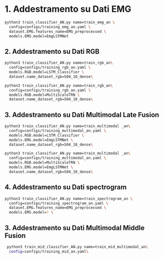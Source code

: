 

# 1. Addestramento su Dati EMG

```bash
python3 train_classifier_AN.py name=train_emg_an \
  config=configs/training_emg_an.yaml \
  dataset.EMG.features_name=EMG_preprocessed \
  models.EMG.model=EmgLSTMNet
```
 
## 2. Addestramento su Dati RGB
```bash
python3 train_classifier_AN.py name=train_rgb_an\
  config=configs/training_rgb_an.yaml \
  models.RGB.model=LSTM_Classifier \
  dataset.name_dataset_rgb=S04_10_dense\
```
```bash
python3 train_classifier_AN.py name=train_rgb_an\
  config=configs/training_rgb_an.yaml \
  models.RGB.model=MultiScaleTRN \
  dataset.name_dataset_rgb=S04_10_dense\
```

## 3. Addestramento su Dati Multimodal Late Fusion
```bash
python3 train_classifier_AN.py name=train_multimodal _an\
  config=configs/training_multimodal_an.yaml \
  models.RGB.model=LSTM_Classifier \
  models.EMG.model=EmgLSTMNet \
  dataset.name_dataset_rgb=S04_10_dense\
```
```bash
python3 train_classifier_AN.py name=train_multimodal _an\
  config=configs/training_multimodal_an.yaml \
  models.RGB.model=MultiScaleTRN \
  models.EMG.model=EmgLSTMNet \
  dataset.name_dataset_rgb=S04_10_dense\
```

## 4. Addestramento su Dati spectrogram
```bash
python3 train_classifier_AN.py name=train_spectrogram_an \
  config=configs/training_spectrogram_an.yaml \
  dataset.EMG.features_name=EMG_preprocessed \
  models.EMG.model=? \
```

## 3. Addestramento su Dati Multimodal Middle Fusion
```bash
 python3 train_mid_classifier_AN.py name=train_mid_multimodal_an\  
  config=configs/training_mid_an.yaml\
```
